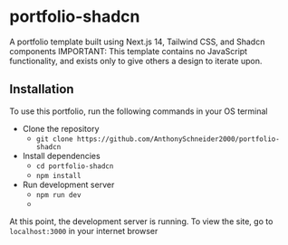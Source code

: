 # portfolio-shadcn
A portfolio template built using Next.js 14, Tailwind CSS, and Shadcn components
IMPORTANT: This template contains no JavaScript functionality, and exists only to give others a design to iterate upon.

## Installation
To use this portfolio, run the following commands in your OS terminal
- Clone the repository
  - `git clone https://github.com/AnthonySchneider2000/portfolio-shadcn`
- Install dependencies
  - `cd portfolio-shadcn`
  - `npm install`
- Run development server
  - `npm run dev`
  - 
 At this point, the development server is running. To view the site, go to `localhost:3000` in your internet browser
